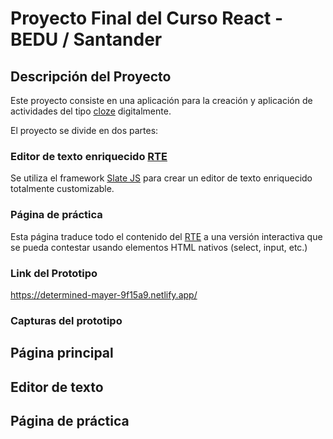 # Proyecto Final del Curso React - BEDU / Santander

## Descripción del Proyecto

Este proyecto consiste en una aplicación para la creación y aplicación de actividades del tipo [cloze](https://en.wikipedia.org/wiki/Cloze_test) digitalmente. 

El proyecto se divide en dos partes: 

### Editor de texto enriquecido [RTE][rte link]

Se utiliza el framework [Slate JS](https://docs.slatejs.org/) para crear un editor de texto enriquecido totalmente customizable.

### Página de práctica

Esta página traduce todo el contenido del [RTE](https://en.wikipedia.org/wiki/Online_rich-text_editor) a una versión interactiva que se pueda contestar usando elementos HTML nativos (select, input, etc.)

### Link del Prototipo

<https://determined-mayer-9f15a9.netlify.app/>


### Capturas del prototipo

## Página principal

## Editor de texto

## Página de práctica


[rte link]: https://en.wikipedia.org/wiki/Online_rich-text_editor

